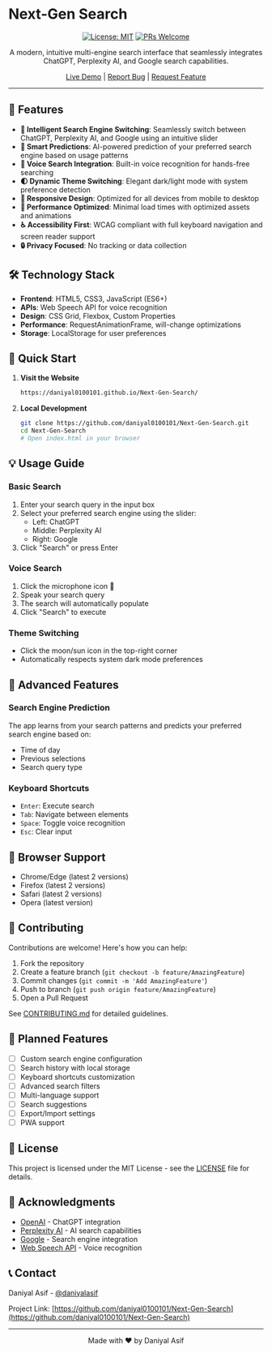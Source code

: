 # Next-Gen Search

<div align="center">

[![License: MIT](https://img.shields.io/badge/License-MIT-blue.svg)](https://opensource.org/licenses/MIT)
[![PRs Welcome](https://img.shields.io/badge/PRs-welcome-brightgreen.svg)](CONTRIBUTING.md)

A modern, intuitive multi-engine search interface that seamlessly integrates ChatGPT, Perplexity AI, and Google search capabilities.

[Live Demo](https://daniyal0100101.github.io/Next-Gen-Search/) | [Report Bug](https://github.com/daniyal0100101/Next-Gen-Search/issues) | [Request Feature](https://github.com/daniyal0100101/Next-Gen-Search/issues)

</div>

---

## 🌟 Features

- **🔄 Intelligent Search Engine Switching**: Seamlessly switch between ChatGPT, Perplexity AI, and Google using an intuitive slider
- **🎯 Smart Predictions**: AI-powered prediction of your preferred search engine based on usage patterns
- **🎤 Voice Search Integration**: Built-in voice recognition for hands-free searching
- **🌓 Dynamic Theme Switching**: Elegant dark/light mode with system preference detection
- **📱 Responsive Design**: Optimized for all devices from mobile to desktop
- **🚀 Performance Optimized**: Minimal load times with optimized assets and animations
- **♿ Accessibility First**: WCAG compliant with full keyboard navigation and screen reader support
- **🔒 Privacy Focused**: No tracking or data collection

## 🛠️ Technology Stack

- **Frontend**: HTML5, CSS3, JavaScript (ES6+)
- **APIs**: Web Speech API for voice recognition
- **Design**: CSS Grid, Flexbox, Custom Properties
- **Performance**: RequestAnimationFrame, will-change optimizations
- **Storage**: LocalStorage for user preferences

## 🚀 Quick Start

1. **Visit the Website**
   ```bash
   https://daniyal0100101.github.io/Next-Gen-Search/
   ```

2. **Local Development**
   ```bash
   git clone https://github.com/daniyal0100101/Next-Gen-Search.git
   cd Next-Gen-Search
   # Open index.html in your browser
   ```

## 💡 Usage Guide

### Basic Search
1. Enter your search query in the input box
2. Select your preferred search engine using the slider:
   - Left: ChatGPT
   - Middle: Perplexity AI
   - Right: Google
3. Click "Search" or press Enter

### Voice Search
1. Click the microphone icon 🎤
2. Speak your search query
3. The search will automatically populate
4. Click "Search" to execute

### Theme Switching
- Click the moon/sun icon in the top-right corner
- Automatically respects system dark mode preferences

## 🔧 Advanced Features

### Search Engine Prediction
The app learns from your search patterns and predicts your preferred search engine based on:
- Time of day
- Previous selections
- Search query type

### Keyboard Shortcuts
- `Enter`: Execute search
- `Tab`: Navigate between elements
- `Space`: Toggle voice recognition
- `Esc`: Clear input

## 📱 Browser Support

- Chrome/Edge (latest 2 versions)
- Firefox (latest 2 versions)
- Safari (latest 2 versions)
- Opera (latest version)

## 🤝 Contributing

Contributions are welcome! Here's how you can help:

1. Fork the repository
2. Create a feature branch (`git checkout -b feature/AmazingFeature`)
3. Commit changes (`git commit -m 'Add AmazingFeature'`)
4. Push to branch (`git push origin feature/AmazingFeature`)
5. Open a Pull Request

See [CONTRIBUTING.md](CONTRIBUTING.md) for detailed guidelines.

## 📝 Planned Features

- [ ] Custom search engine configuration
- [ ] Search history with local storage
- [ ] Keyboard shortcuts customization
- [ ] Advanced search filters
- [ ] Multi-language support
- [ ] Search suggestions
- [ ] Export/Import settings
- [ ] PWA support

## 📄 License

This project is licensed under the MIT License - see the [LICENSE](LICENSE) file for details.

## 🙏 Acknowledgments

- [OpenAI](https://openai.com) - ChatGPT integration
- [Perplexity AI](https://www.perplexity.ai) - AI search capabilities
- [Google](https://www.google.com) - Search engine integration
- [Web Speech API](https://developer.mozilla.org/en-US/docs/Web/API/Web_Speech_API) - Voice recognition

## 📞 Contact

Daniyal Asif - [@daniyalasif](https://twitter.com/daniyalasif)

Project Link: [https://github.com/daniyal0100101/Next-Gen-Search](https://github.com/daniyal0100101/Next-Gen-Search)

---

<div align="center">
Made with ❤️ by Daniyal Asif
</div>
